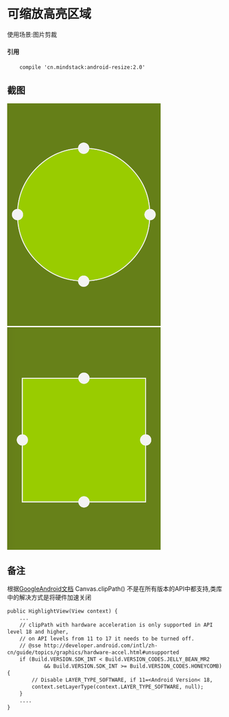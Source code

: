 # 可缩放高亮区域
使用场景:图片剪裁

#### 引用
````
    compile 'cn.mindstack:android-resize:2.0'
````
## 截图
![alt text](./pic/pic-1.png "android-resize") ![alt text](./pic/pic-2.png "android-resize")

## 备注 
根据[GoogleAndroid文档](http://developer.android.com/intl/zh-cn/guide/topics/graphics/hardware-accel.html#unsupported) Canvas.clipPath() 不是在所有版本的API中都支持,类库中的解决方式是将硬件加速关闭
````
public HighlightView(View context) {
    ...
    // clipPath with hardware acceleration is only supported in API level 18 and higher,
    // on API levels from 11 to 17 it needs to be turned off.
    // @sse http://developer.android.com/intl/zh-cn/guide/topics/graphics/hardware-accel.html#unsupported
    if (Build.VERSION.SDK_INT < Build.VERSION_CODES.JELLY_BEAN_MR2
            && Build.VERSION.SDK_INT >= Build.VERSION_CODES.HONEYCOMB) {
        // Disable LAYER_TYPE_SOFTWARE, if 11=<Android Version< 18,
        context.setLayerType(context.LAYER_TYPE_SOFTWARE, null);
    }
    ....
}
````
